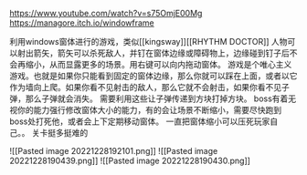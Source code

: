 https://www.youtube.com/watch?v=s75OmjE00Mg
https://managore.itch.io/windowframe

利用windows窗体进行的游戏，类似[[kingsway]][[RHYTHM DOCTOR]]
人物可以射出箭矢，箭矢可以杀死敌人，并钉在窗体边缘或障碍物上，边缘碰到钉子后不会再缩小，从而显露更多的场景。用右键可以向内拖动窗体。
游戏是个唯心主义游戏。也就是如果你只能看到固定的窗体边缘，那么你就可以踩在上面，或者以它作为墙向上爬。如果你看不见射击的敌人，那么它就不会射击，如果你看不见子弹，那么子弹就会消失。
需要利用这些让子弹传递到方块打掉方块。
boss有着无视你的能力强行修改窗体大小的能力，有的会让场景不断缩小，需要尽快跑到boss处打死他，或者会上下定期移动窗体。
一直把窗体缩小可以压死玩家自己。。
关卡挺多挺难的

![[Pasted image 20221228192101.png]]
![[Pasted image 20221228190439.png]]
![[Pasted image 20221228190430.png]]